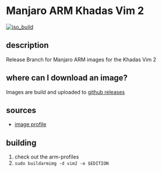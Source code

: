 # Manjaro ARM Khadas Vim 2
[![iso_build](https://github.com/manjaro-arm/vim2-images/workflows/image_build/badge.svg)](https://github.com/manjaro-arm/vim2-images/actions)

## description

Release Branch for Manjaro ARM images for the Khadas Vim 2

## where can I download an image?

Images are build and uploaded to [github releases](https://github.com/manjaro-arm/vim2-images/releases)

## sources

- [image profile](https://github.com/manjaro-pinephone/arm-profiles)

## building

1. check out the arm-profiles
2. `sudo buildarmimg -d vim2 -e $EDITION`
